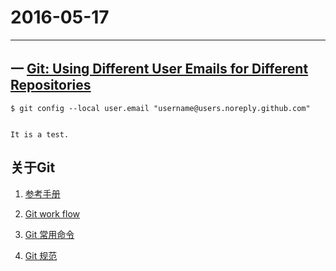 # 2016-05-17

---

## 一 [Git: Using Different User Emails for Different Repositories](https://orrsella.com/2013/08/10/git-using-different-user-emails-for-different-repositories/)


	$ git config --local user.email "username@users.noreply.github.com"
	
	
	It is a test.
	
## 关于Git

1. [参考手册](https://git-scm.com/book/zh/v2/%E8%B5%B7%E6%AD%A5-%E5%85%B3%E4%BA%8E%E7%89%88%E6%9C%AC%E6%8E%A7%E5%88%B6)

2. [Git work flow](http://www.ruanyifeng.com/blog/2015/12/git-workflow.html)

3. [Git 常用命令](http://www.ruanyifeng.com/blog/2014/06/git_remote.html)

4. [Git 规范](http://www.ruanyifeng.com/blog/2015/08/git-use-process.html)

	